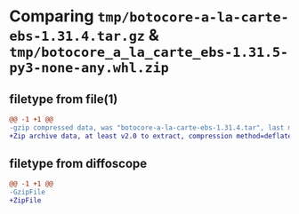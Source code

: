 # Comparing `tmp/botocore-a-la-carte-ebs-1.31.4.tar.gz` & `tmp/botocore_a_la_carte_ebs-1.31.5-py3-none-any.whl.zip`

## filetype from file(1)

```diff
@@ -1 +1 @@
-gzip compressed data, was "botocore-a-la-carte-ebs-1.31.4.tar", last modified: Tue Jul 18 01:55:09 2023, max compression
+Zip archive data, at least v2.0 to extract, compression method=deflate
```

## filetype from diffoscope

```diff
@@ -1 +1 @@
-GzipFile
+ZipFile
```


